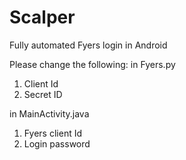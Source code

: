 # Scalper
Fully automated Fyers login in Android

Please change the following:
in Fyers.py
1. Client Id
2. Secret ID

in MainActivity.java
1. Fyers client Id
2. Login password
